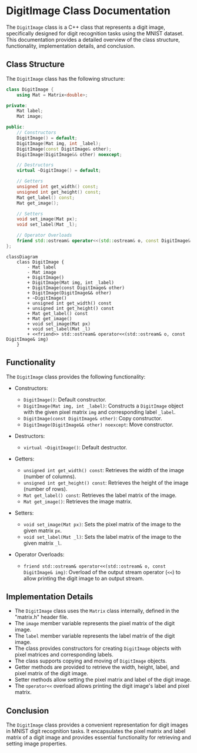 # DigitImage Class Documentation

The `DigitImage` class is a C++ class that represents a digit image, specifically designed for digit recognition tasks using the MNIST dataset. This documentation provides a detailed overview of the class structure, functionality, implementation details, and conclusion.

## Class Structure

The `DigitImage` class has the following structure:

```cpp
class DigitImage {
    using Mat = Matrix<double>;

private:
    Mat label;
    Mat image;

public:
    // Constructors
    DigitImage() = default;
    DigitImage(Mat img, int _label);
    DigitImage(const DigitImage& other);
    DigitImage(DigitImage&& other) noexcept;

    // Destructors
    virtual ~DigitImage() = default;

    // Getters
    unsigned int get_width() const;
    unsigned int get_height() const;
    Mat get_label() const;
    Mat get_image();

    // Setters
    void set_image(Mat px);
    void set_label(Mat _l);

    // Operator Overloads
    friend std::ostream& operator<<(std::ostream& o, const DigitImage& img);
};
```

```mermaid
classDiagram
    class DigitImage {
        - Mat label
        - Mat image
        + DigitImage()
        + DigitImage(Mat img, int _label)
        + DigitImage(const DigitImage& other)
        + DigitImage(DigitImage&& other)
        + ~DigitImage()
        + unsigned int get_width() const
        + unsigned int get_height() const
        + Mat get_label() const
        + Mat get_image()
        + void set_image(Mat px)
        + void set_label(Mat _l)
        + <<friend>> std::ostream& operator<<(std::ostream& o, const DigitImage& img)
    }
```

## Functionality

The `DigitImage` class provides the following functionality:

- Constructors:
    - `DigitImage()`: Default constructor.
    - `DigitImage(Mat img, int _label)`: Constructs a `DigitImage` object with the given pixel matrix `img` and corresponding label `_label`.
    - `DigitImage(const DigitImage& other)`: Copy constructor.
    - `DigitImage(DigitImage&& other) noexcept`: Move constructor.

- Destructors:
    - `virtual ~DigitImage()`: Default destructor.

- Getters:
    - `unsigned int get_width() const`: Retrieves the width of the image (number of columns).
    - `unsigned int get_height() const`: Retrieves the height of the image (number of rows).
    - `Mat get_label() const`: Retrieves the label matrix of the image.
    - `Mat get_image()`: Retrieves the image matrix.

- Setters:
    - `void set_image(Mat px)`: Sets the pixel matrix of the image to the given matrix `px`.
    - `void set_label(Mat _l)`: Sets the label matrix of the image to the given matrix `_l`.

- Operator Overloads:
    - `friend std::ostream& operator<<(std::ostream& o, const DigitImage& img)`: Overload of the output stream operator (`<<`) to allow printing the digit image to an output stream.

## Implementation Details

- The `DigitImage` class uses the `Matrix` class internally, defined in the "matrix.h" header file.
- The `image` member variable represents the pixel matrix of the digit image.
- The `label` member variable represents the label matrix of the digit image.
- The class provides constructors for creating `DigitImage` objects with pixel matrices and corresponding labels.
- The class supports copying and moving of `DigitImage` objects.
- Getter methods are provided to retrieve the width, height, label, and pixel matrix of the digit image.
- Setter methods allow setting the pixel matrix and label of the digit image.
- The `operator<<` overload allows printing the digit image's label and pixel matrix.

## Conclusion

The `DigitImage` class provides a convenient representation for digit images in MNIST digit recognition tasks. It encapsulates the pixel matrix and label matrix of a digit image and provides essential functionality for retrieving and setting image properties.